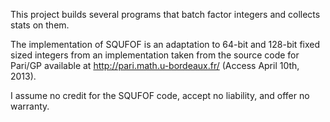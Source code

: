 This project builds several programs that batch factor integers and
collects stats on them.

The implementation of SQUFOF is an adaptation to 64-bit and 128-bit
fixed sized integers from an implementation taken from the source code
for Pari/GP available at http://pari.math.u-bordeaux.fr/
(Access April 10th, 2013).

I assume no credit for the SQUFOF code, accept no liability, and offer
no warranty.

